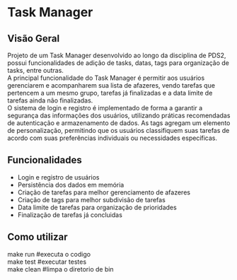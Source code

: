# Task Manager

## Visão Geral
Projeto de um Task Manager desenvolvido ao longo da disciplina de PDS2, possui funcionalidades de adição de tasks, datas, tags para organização de tasks, entre outras. \
A principal funcionalidade do Task Manager é permitir aos usuários gerenciarem e acompanharem sua lista de afazeres, vendo tarefas que pertencem a um mesmo grupo, tarefas já finalizadas e a data limite de tarefas ainda não finalizadas.\
O sistema de login e registro é implementado de forma a garantir a segurança das informações dos usuários, utilizando práticas recomendadas de autenticação e armazenamento de dados. As tags agregam um elemento de personalização, permitindo que os usuários classifiquem suas tarefas de acordo com suas preferências individuais ou necessidades específicas.

## Funcionalidades
- Login e registro de usuários
- Persistência dos dados em memória
- Criação de tarefas para melhor gerenciamento de afazeres
- Criação de tags para melhor subdivisão de tarefas
- Data limite de tarefas para organização de prioridades
- Finalização de tarefas já concluidas


## Como utilizar
make run #executa o codigo \
make test #executar testes \
make clean #limpa o diretorio de bin

